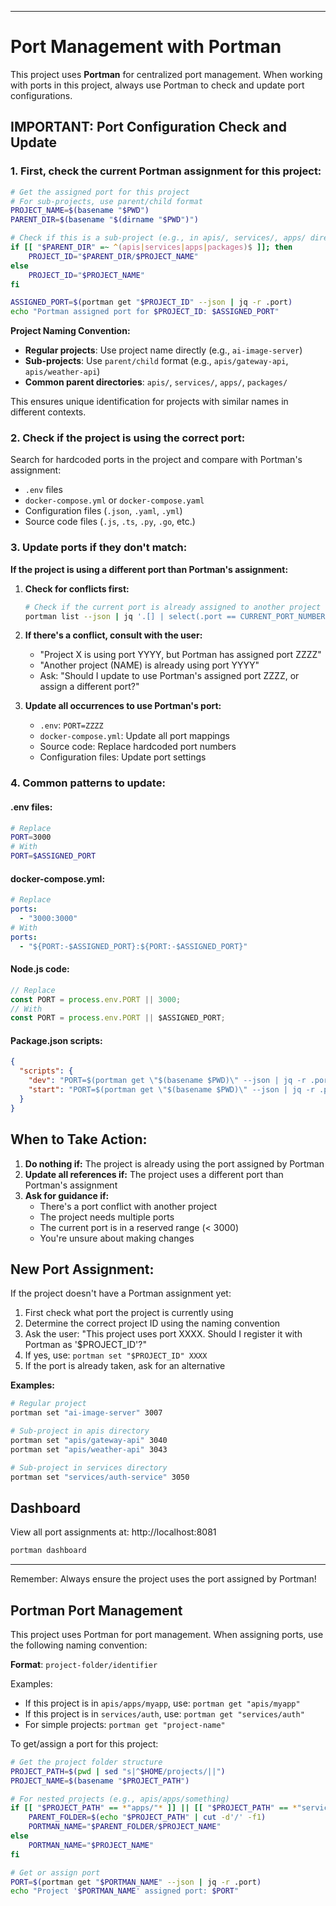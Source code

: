 
---

# Port Management with Portman

This project uses **Portman** for centralized port management. When working with ports in this project, always use Portman to check and update port configurations.

## IMPORTANT: Port Configuration Check and Update

### 1. First, check the current Portman assignment for this project:

```bash
# Get the assigned port for this project
# For sub-projects, use parent/child format
PROJECT_NAME=$(basename "$PWD")
PARENT_DIR=$(basename "$(dirname "$PWD")")

# Check if this is a sub-project (e.g., in apis/, services/, apps/ directories)
if [[ "$PARENT_DIR" =~ ^(apis|services|apps|packages)$ ]]; then
    PROJECT_ID="$PARENT_DIR/$PROJECT_NAME"
else
    PROJECT_ID="$PROJECT_NAME"
fi

ASSIGNED_PORT=$(portman get "$PROJECT_ID" --json | jq -r .port)
echo "Portman assigned port for $PROJECT_ID: $ASSIGNED_PORT"
```

**Project Naming Convention:**
- **Regular projects**: Use project name directly (e.g., `ai-image-server`)
- **Sub-projects**: Use `parent/child` format (e.g., `apis/gateway-api`, `apis/weather-api`)
- **Common parent directories**: `apis/`, `services/`, `apps/`, `packages/`

This ensures unique identification for projects with similar names in different contexts.

### 2. Check if the project is using the correct port:

Search for hardcoded ports in the project and compare with Portman's assignment:
- `.env` files
- `docker-compose.yml` or `docker-compose.yaml`
- Configuration files (`.json`, `.yaml`, `.yml`)
- Source code files (`.js`, `.ts`, `.py`, `.go`, etc.)

### 3. Update ports if they don't match:

**If the project is using a different port than Portman's assignment:**

1. **Check for conflicts first:**
   ```bash
   # Check if the current port is already assigned to another project
   portman list --json | jq '.[] | select(.port == CURRENT_PORT_NUMBER)'
   ```

2. **If there's a conflict, consult with the user:**
   - "Project X is using port YYYY, but Portman has assigned port ZZZZ"
   - "Another project (NAME) is already using port YYYY"
   - Ask: "Should I update to use Portman's assigned port ZZZZ, or assign a different port?"

3. **Update all occurrences to use Portman's port:**
   - `.env`: `PORT=ZZZZ`
   - `docker-compose.yml`: Update all port mappings
   - Source code: Replace hardcoded port numbers
   - Configuration files: Update port settings

### 4. Common patterns to update:

#### .env files:
```bash
# Replace
PORT=3000
# With
PORT=$ASSIGNED_PORT
```

#### docker-compose.yml:
```yaml
# Replace
ports:
  - "3000:3000"
# With
ports:
  - "${PORT:-$ASSIGNED_PORT}:${PORT:-$ASSIGNED_PORT}"
```

#### Node.js code:
```javascript
// Replace
const PORT = process.env.PORT || 3000;
// With
const PORT = process.env.PORT || $ASSIGNED_PORT;
```

#### Package.json scripts:
```json
{
  "scripts": {
    "dev": "PORT=$(portman get \"$(basename $PWD)\" --json | jq -r .port) next dev",
    "start": "PORT=$(portman get \"$(basename $PWD)\" --json | jq -r .port) node server.js"
  }
}
```

## When to Take Action:

1. **Do nothing if:** The project is already using the port assigned by Portman
2. **Update all references if:** The project uses a different port than Portman's assignment
3. **Ask for guidance if:**
   - There's a port conflict with another project
   - The project needs multiple ports
   - The current port is in a reserved range (< 3000)
   - You're unsure about making changes

## New Port Assignment:

If the project doesn't have a Portman assignment yet:
1. First check what port the project is currently using
2. Determine the correct project ID using the naming convention
3. Ask the user: "This project uses port XXXX. Should I register it with Portman as '$PROJECT_ID'?"
4. If yes, use: `portman set "$PROJECT_ID" XXXX`
5. If the port is already taken, ask for an alternative

**Examples:**
```bash
# Regular project
portman set "ai-image-server" 3007

# Sub-project in apis directory
portman set "apis/gateway-api" 3040
portman set "apis/weather-api" 3043

# Sub-project in services directory
portman set "services/auth-service" 3050
```

## Dashboard

View all port assignments at: http://localhost:8081
```bash
portman dashboard
```

---
Remember: Always ensure the project uses the port assigned by Portman!

## Portman Port Management

This project uses Portman for port management. When assigning ports, use the following naming convention:

**Format**: `project-folder/identifier`

Examples:
- If this project is in `apis/apps/myapp`, use: `portman get "apis/myapp"`
- If this project is in `services/auth`, use: `portman get "services/auth"`
- For simple projects: `portman get "project-name"`

To get/assign a port for this project:
```bash
# Get the project folder structure
PROJECT_PATH=$(pwd | sed "s|^$HOME/projects/||")
PROJECT_NAME=$(basename "$PROJECT_PATH")

# For nested projects (e.g., apis/apps/something)
if [[ "$PROJECT_PATH" == *"apps/"* ]] || [[ "$PROJECT_PATH" == *"services/"* ]] || [[ "$PROJECT_PATH" == *"packages/"* ]]; then
    PARENT_FOLDER=$(echo "$PROJECT_PATH" | cut -d'/' -f1)
    PORTMAN_NAME="$PARENT_FOLDER/$PROJECT_NAME"
else
    PORTMAN_NAME="$PROJECT_NAME"
fi

# Get or assign port
PORT=$(portman get "$PORTMAN_NAME" --json | jq -r .port)
echo "Project '$PORTMAN_NAME' assigned port: $PORT"
```

